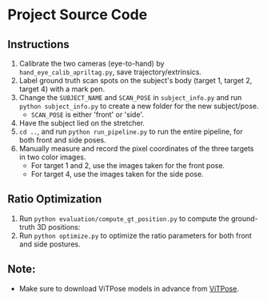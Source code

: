 # Project Source Code

## Instructions 

1. Calibrate the two cameras (eye-to-hand) by `hand_eye_calib_apriltag.py`, save trajectory/extrinsics.
2. Label ground truth scan spots on the subject's body (target 1, target 2, target 4) with a mark pen.
3. Change the `SUBJECT_NAME` and `SCAN_POSE` in `subject_info.py` and run `python subject_info.py` to create a new folder for the new subject/pose.
   - `SCAN_POSE` is either 'front' or 'side'.
4. Have the subject lied on the stretcher.
5. `cd ..`, and run `python run_pipeline.py` to run the entire pipeline, for both front and side poses.
6. Manually measure and record the pixel coordinates of the three targets in two color images.
   - For target 1 and 2, use the images taken for the front pose.
   - For target 4, use the images taken for the side pose.

## Ratio Optimization

1. Run `python evaluation/compute_gt_position.py` to compute the ground-truth 3D positions:
2. Run `python optimize.py` to optimize the ratio parameters for both front and side postures.

## Note:
- Make sure to download ViTPose models in advance from [ViTPose](https://github.com/ViTAE-Transformer/ViTPose).